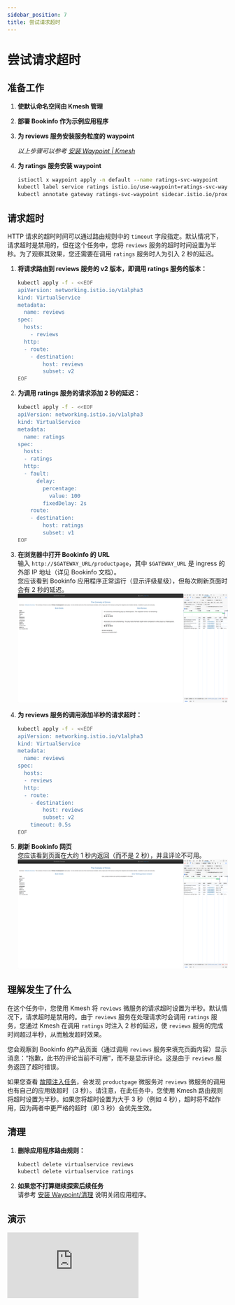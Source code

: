 ```yaml
---
sidebar_position: 7
title: 尝试请求超时
---
```


# 尝试请求超时

## 准备工作

1. **使默认命名空间由 Kmesh 管理**

2. **部署 Bookinfo 作为示例应用程序**

3. **为 reviews 服务安装服务粒度的 waypoint**

   _以上步骤可以参考 [安装 Waypoint | Kmesh](/i18n/zh/docusaurus-plugin-content-docs/current/application-layer/install_waypoint.md#准备工作)_

4. **为 ratings 服务安装 waypoint**
   ```bash
   istioctl x waypoint apply -n default --name ratings-svc-waypoint
   kubectl label service ratings istio.io/use-waypoint=ratings-svc-waypoint
   kubectl annotate gateway ratings-svc-waypoint sidecar.istio.io/proxyImage=ghcr.io/kmesh-net/waypoint:latest
   ```

## 请求超时

HTTP 请求的超时时间可以通过路由规则中的 `timeout` 字段指定。默认情况下，请求超时是禁用的，但在这个任务中，您将 `reviews` 服务的超时时间设置为半秒。为了观察其效果，您还需要在调用 `ratings` 服务时人为引入 2 秒的延迟。

1. **将请求路由到 reviews 服务的 v2 版本，即调用 ratings 服务的版本：**

   ```bash
   kubectl apply -f - <<EOF
   apiVersion: networking.istio.io/v1alpha3
   kind: VirtualService
   metadata:
     name: reviews
   spec:
     hosts:
       - reviews
     http:
     - route:
       - destination:
           host: reviews
           subset: v2
   EOF
   ```

2. **为调用 ratings 服务的请求添加 2 秒的延迟：**

   ```bash
   kubectl apply -f - <<EOF
   apiVersion: networking.istio.io/v1alpha3
   kind: VirtualService
   metadata:
     name: ratings
   spec:
     hosts:
     - ratings
     http:
     - fault:
         delay:
           percentage:
             value: 100
           fixedDelay: 2s
       route:
       - destination:
           host: ratings
           subset: v1
   EOF
   ```

3. **在浏览器中打开 Bookinfo 的 URL**  
   输入 `http://$GATEWAY_URL/productpage`，其中 `$GATEWAY_URL` 是 ingress 的外部 IP 地址（详见 Bookinfo 文档）。  
   您应该看到 Bookinfo 应用程序正常运行（显示评级星级），但每次刷新页面时会有 2 秒的延迟。  
   ![Request_Timeout1](images/request_timeout1.png)

4. **为 reviews 服务的调用添加半秒的请求超时：**

   ```bash
   kubectl apply -f - <<EOF
   apiVersion: networking.istio.io/v1alpha3
   kind: VirtualService
   metadata:
     name: reviews
   spec:
     hosts:
     - reviews
     http:
     - route:
       - destination:
           host: reviews
           subset: v2
       timeout: 0.5s
   EOF
   ```

5. **刷新 Bookinfo 网页**  
   您应该看到页面在大约 1 秒内返回（而不是 2 秒），并且评论不可用。  
   ![Request_Timeout2](images/request_timeout2.png)

## 理解发生了什么

在这个任务中，您使用 Kmesh 将 `reviews` 微服务的请求超时设置为半秒。默认情况下，请求超时是禁用的。由于 `reviews` 服务在处理请求时会调用 `ratings` 服务，您通过 Kmesh 在调用 `ratings` 时注入 2 秒的延迟，使 `reviews` 服务的完成时间超过半秒，从而触发超时效果。

您会观察到 Bookinfo 的产品页面（通过调用 `reviews` 服务来填充页面内容）显示消息：“抱歉，此书的评论当前不可用”，而不是显示评论。这是由于 `reviews` 服务返回了超时错误。

如果您查看 [故障注入任务](/i18n/zh/docusaurus-plugin-content-docs/current/application-layer/try-fault-injection.md)，会发现 `productpage` 微服务对 `reviews` 微服务的调用也有自己的应用级超时（3 秒）。请注意，在此任务中，您使用 Kmesh 路由规则将超时设置为半秒。如果您将超时设置为大于 3 秒（例如 4 秒），超时将不起作用，因为两者中更严格的超时（即 3 秒）会优先生效。

## 清理

1. **删除应用程序路由规则：**

   ```bash
   kubectl delete virtualservice reviews
   kubectl delete virtualservice ratings
   ```

2. **如果您不打算继续探索后续任务**  
   请参考 [安装 Waypoint/清理](/i18n/zh/docusaurus-plugin-content-docs/current/application-layer/install_waypoint.md#清理) 说明关闭应用程序。

## 演示

<div className="video-responsive">
  <iframe
    src="https://www.youtube.com/embed/aM53DZJxGag"
    frameborder="0"
    allowfullscreen
  ></iframe>
</div>
